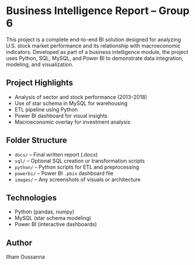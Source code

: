 # Business Intelligence Report – Group 6

This project is a complete end-to-end BI solution designed for analyzing U.S. stock market performance and its relationship with macroeconomic indicators. Developed as part of a business intelligence module, the project uses Python, SQL, MySQL, and Power BI to demonstrate data integration, modeling, and visualization.

## Project Highlights
- Analysis of sector and stock performance (2013–2018)
- Use of star schema in MySQL for warehousing
- ETL pipeline using Python
- Power BI dashboard for visual insights
- Macroeconomic overlay for investment analysis

## Folder Structure
- `docs/` – Final written report (.docx)
- `sql/` – Optional SQL creation or transformation scripts
- `python/` – Python scripts for ETL and preprocessing
- `powerbi/` – Power BI `.pbix` dashboard file
- `images/` – Any screenshots of visuals or architecture

## Technologies
- Python (pandas, numpy)
- MySQL (star schema modeling)
- Power BI (interactive dashboards)

## Author
Ilham Oussanna
